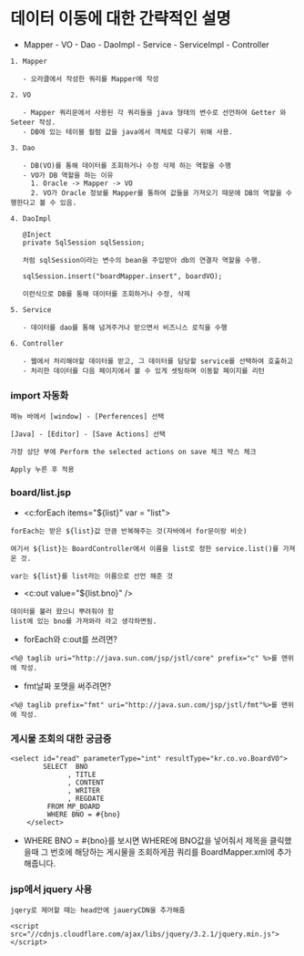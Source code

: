 # 데이터 이동에 대한 간략적인 설명

- Mapper - VO - Dao - DaoImpl - Service - ServiceImpl - Controller
   
 ```
 1. Mapper
 	
 	- 오라클에서 작성한 쿼리를 Mapper에 작성
 
 2. VO
 
 	- Mapper 쿼리문에서 사용된 각 쿼리들을 java 형태의 변수로 선언하여 Getter 와 Seteer 작성.
 	- DB에 있는 테이블 컬럼 값을 java에서 객체로 다루기 위해 사용.

 3. Dao
 
 	- DB(VO)를 통해 데이터를 조회하거나 수정 삭제 하는 역할을 수행
 	- VO가 DB 역할을 하는 이유
 	  1. Oracle -> Mapper -> VO
 	  2. VO가 Oracle 정보를 Mapper를 통하여 값들을 가져오기 때문에 DB의 역할을 수행한다고 볼 수 있음.
 	  
 4. DaoImpl
 	
 	@Inject
	private SqlSession sqlSession;
	
	처럼 sqlSession이라는 변수의 bean을 주입받아 db의 연결자 역할을 수행.
	
	sqlSession.insert("boardMapper.insert", boardVO);
	
	이런식으로 DB를 통해 데이터를 조회하거나 수정, 삭제
	
 5. Service
 
 	- 데이터를 dao를 통해 넘겨주거나 받으면서 비즈니스 로직을 수행
 	
 6. Controller
 
 	- 웹에서 처리해야할 데이터를 받고, 그 데이터를 담당할 service를 선택하여 호출하고
 	- 처리한 데이터를 다음 페이지에서 볼 수 있게 셋팅하며 이동할 페이지를 리턴
```

### import 자동화
```
메뉴 바에서 [window] - [Perferences] 선택

[Java] - [Editor] - [Save Actions] 선택

가장 상단 부에 Perform the selected actions on save 체크 박스 체크

Apply 누른 후 적용

```

### board/list.jsp
- <c:forEach items="${list}" var = "list">
```
forEach는 받은 ${list}값 만큼 반복해주는 것(자바에서 for문이랑 비슷)
```

```
여기서 ${list}는 BoardController에서 이름을 list로 정한 service.list()를 가져온 것.
```

```
var는 ${list}를 list라는 이름으로 선언 해준 것
```


- <c:out value="${list.bno}" />
```
데이터를 불러 왔으니 뿌려줘야 함
list에 있는 bno를 가져와라 라고 생각하면됨.
```

- forEach와 c:out를 쓰려면?
```
<%@ taglib uri="http://java.sun.com/jsp/jstl/core" prefix="c" %>를 맨위에 작성.
```

- fmt날짜 포맷을 써주려면?
```
<%@ taglib prefix="fmt" uri="http://java.sun.com/jsp/jstl/fmt"%>를 맨위에 작성.
```

### 게시물 조회의 대한 궁금증
```
<select id="read" parameterType="int" resultType="kr.co.vo.BoardVO">
		SELECT	BNO
			  , TITLE
			  , CONTENT
			  , WRITER
			  , REGDATE
		 FROM MP_BOARD
		 WHERE BNO = #{bno}
	</select>
```
- WHERE BNO = #{bno}를 보시면 WHERE에 BNO값을 넣어줘서 제목을 클릭했을때 그 번호에 해당하는 게시물을 조회하게끔 쿼리를 BoardMapper.xml에 추가해줍니다. 

### jsp에서 jquery 사용
```
jqery로 제어할 때는 head안에 jaueryCDN을 추가해줌

<script src="//cdnjs.cloudflare.com/ajax/libs/jquery/3.2.1/jquery.min.js"></script>
```

